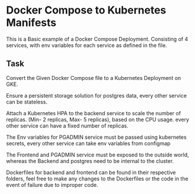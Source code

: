 # Docker Compose to Kubernetes Manifests

This is a Basic example of a Docker Compose Deployment.
Consisting of 4 services, with env variables for each service as defined in the file.

## Task

Convert the Given Docker Compose file to a Kubernetes Deployment on GKE.

Ensure a persistent storage solution for postgres data, every other service can be stateless.

Attach a Kubernetes HPA to the backend service to scale the number of replicas.
(Min- 2 replicas, Max- 5 replicas), based on the CPU usage. every other service can have a fixed number of replicas.

The Env variables for PGADMIN service must be passed using kubernetes secrets, every other service can take env variables from configmap

The Frontend and PGADMIN service must be exposed to the outside world, whereas the Backend and postgres need to be internal to the cluster.

Dockerfiles for backend and frontend can be found in their respective folders, feel free to make any changes to the Dockerfiles or the code in the event of failure due to improper code.
